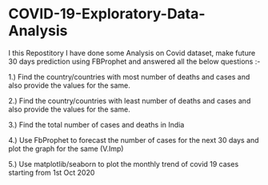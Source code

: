# COVID-19-Exploratory-Data-Analysis


I this Repostitory I have done some Analysis on Covid dataset, make future 30 days prediction using FBProphet and answered all the below questions :-

1.) Find the country/countries with most number of deaths and cases and also provide the values for the same.

2.) Find the country/countries with least number of deaths and cases and also provide the values for the same.

3.) Find the total number of cases and deaths in India

4.) Use FbProphet to forecast the number of cases for the next 30 days and plot the graph for the same (V.Imp)

5.) Use matplotlib/seaborn to plot the monthly trend of covid 19 cases starting from 1st Oct 2020
